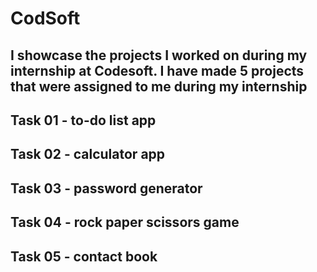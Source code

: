 # CodSoft

## I showcase the projects I worked on during my internship at Codesoft. I have made 5 projects that were assigned to me during my internship
## Task 01 - to-do list app
## Task 02 -  calculator app
## Task 03 - password generator
## Task 04 - rock paper scissors game
## Task 05 - contact book
